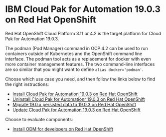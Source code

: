 # IBM Cloud Pak for Automation 19.0.3 on Red Hat OpenShift

Red Hat OpenShift Cloud Platform 3.11 or 4.2 is the target platform for Cloud Pak for Automation 19.0.3.

The podman (Pod Manager) command in OCP 4.2 can be used to run containers outside of Kubernetes and the OpenShift command line interface. The podman tool acts as a replacement for docker with even more container management features. The two command-line interfaces are so similar that you might want to define `alias docker='podman'`.

Choose which use case you need, and then follow the links below to find the right instructions:

- [Install Cloud Pak for Automation 19.0.3 on Red Hat OpenShift](install.md)
- [Uninstall Cloud Pak for Automationr 19.0.3 on Red Hat OpenShift](uninstall.md)
- [Migrate 19.0.x persisted data to 19.0.3 on Red Hat OpenShift](migrate.md)
- [Update Cloud Pak for Automation 19.0.3 on Red Hat OpenShift](update.md)

Choose to evaluate components:

- [Install ODM for developers on Red Hat OpenShift](https://www.ibm.com/support/knowledgecenter/SSYHZ8_19.0.x/com.ibm.dba.install/topics/tsk_dev_odm_ocp.html)
